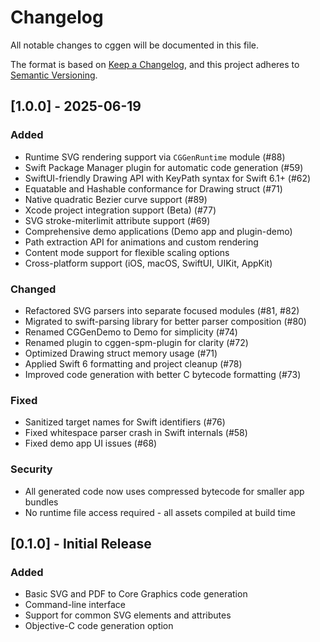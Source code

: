 # Changelog

All notable changes to cggen will be documented in this file.

The format is based on [Keep a Changelog](https://keepachangelog.com/en/1.0.0/),
and this project adheres to [Semantic Versioning](https://semver.org/spec/v2.0.0.html).

## [1.0.0] - 2025-06-19

### Added
- Runtime SVG rendering support via `CGGenRuntime` module (#88)
- Swift Package Manager plugin for automatic code generation (#59)
- SwiftUI-friendly Drawing API with KeyPath syntax for Swift 6.1+ (#62)
- Equatable and Hashable conformance for Drawing struct (#71)
- Native quadratic Bezier curve support (#89)
- Xcode project integration support (Beta) (#77)
- SVG stroke-miterlimit attribute support (#69)
- Comprehensive demo applications (Demo app and plugin-demo)
- Path extraction API for animations and custom rendering
- Content mode support for flexible scaling options
- Cross-platform support (iOS, macOS, SwiftUI, UIKit, AppKit)

### Changed
- Refactored SVG parsers into separate focused modules (#81, #82)
- Migrated to swift-parsing library for better parser composition (#80)
- Renamed CGGenDemo to Demo for simplicity (#74)
- Renamed plugin to cggen-spm-plugin for clarity (#72)
- Optimized Drawing struct memory usage (#71)
- Applied Swift 6 formatting and project cleanup (#78)
- Improved code generation with better C bytecode formatting (#73)

### Fixed
- Sanitized target names for Swift identifiers (#76)
- Fixed whitespace parser crash in Swift internals (#58)
- Fixed demo app UI issues (#68)

### Security
- All generated code now uses compressed bytecode for smaller app bundles
- No runtime file access required - all assets compiled at build time

## [0.1.0] - Initial Release

### Added
- Basic SVG and PDF to Core Graphics code generation
- Command-line interface
- Support for common SVG elements and attributes
- Objective-C code generation option
